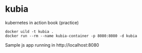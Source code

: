 # kubia
kubernetes in action book (practice)


```
docker uild -t kubia .
docker run --rm --name kubia-container -p 8080:8080 -d kubia

```

Sample js app running in http://localhost:8080